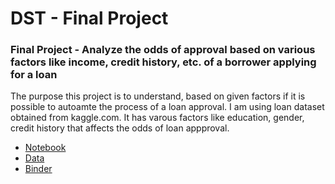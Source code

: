 # DST - Final Project

### Final Project - Analyze the odds of approval based on various factors like income, credit history, etc. of a borrower applying for a loan

The purpose this project is to understand, based on given factors if it is possible to autoamte the process of a loan approval. I am using loan dataset obtained from kaggle.com. It has varous factors like education, gender, credit history that affects the odds of loan appproval.


* [Notebook](tools_1_final_project.ipynb)
* [Data](loan_data.csv)
* [Binder](https://hub-binder.mybinder.ovh/user/duproject2020-d-1-final-project-seaegw7v/tree)


